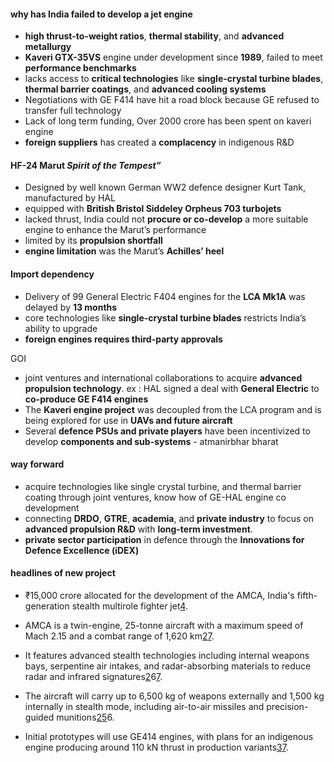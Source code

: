 #### why has India failed to develop a jet engine
- **high thrust-to-weight ratios**, **thermal stability**, and **advanced metallurgy**
- **Kaveri GTX-35VS** engine under development since **1989**, failed to meet **performance benchmarks** 
- lacks access to **critical technologies** like **single-crystal turbine blades**, **thermal barrier coatings**, and **advanced cooling systems**
- Negotiations with GE F414 have hit a road block because GE refused to transfer full technology
- Lack of long term funding, Over 2000 crore has been spent on kaveri engine
- **foreign suppliers** has created a **complacency** in indigenous R&D

#### HF-24 Marut _Spirit of the Tempest”_
- Designed by well known German WW2 defence designer Kurt Tank, manufactured by HAL
- equipped with **British Bristol Siddeley Orpheus 703 turbojets**
- lacked thrust, India could not **procure or co-develop** a more suitable engine to enhance the Marut’s performance
- limited by its **propulsion shortfall**
- **engine limitation** was the Marut’s **Achilles’ heel**

#### Import dependency 
- Delivery of 99 General Electric F404 engines for the **LCA Mk1A** was delayed by **13 months**
- core technologies like **single-crystal turbine blades** restricts India’s ability to upgrade
- **foreign engines requires third-party approvals**

GOI
- joint ventures and international collaborations to acquire **advanced propulsion technology**. ex : HAL signed a deal with **General Electric** to **co-produce GE F414 engines**
- The **Kaveri engine project** was decoupled from the LCA program and is being explored for use in **UAVs and future aircraft**
- Several **defence PSUs and private players** have been incentivized to develop **components and sub-systems** - atmanirbhar bharat

#### way forward
- acquire technologies like single crystal turbine, and thermal barrier coating through joint ventures, know how of GE-HAL engine co development
- connecting **DRDO**, **GTRE**, **academia**, and **private industry** to focus on **advanced propulsion R&D** with **long-term investment**.
- **private sector participation** in defence through the **Innovations for Defence Excellence (iDEX)**

#### headlines of new project

- ₹15,000 crore allocated for the development of the AMCA, India's fifth-generation stealth multirole fighter jet[4](https://economictimes.com/news/new-updates/hal-amca-what-is-indias-fifth-generation-fighter-jet-and-how-does-it-compare-with-f-35-su-57-j-20/articleshow/121457030.cms).
    
- AMCA is a twin-engine, 25-tonne aircraft with a maximum speed of Mach 2.15 and a combat range of 1,620 km[2](https://compass.rauias.com/current-affairs/advanced-medium-combat-aircraft-indias-fifth-generation-fighter-jet/)[7](https://www.defencexp.com/understanding-the-amca-programme-part-2/).
    
- It features advanced stealth technologies including internal weapons bays, serpentine air intakes, and radar-absorbing materials to reduce radar and infrared signatures[2](https://compass.rauias.com/current-affairs/advanced-medium-combat-aircraft-indias-fifth-generation-fighter-jet/)6[7](https://www.defencexp.com/understanding-the-amca-programme-part-2/).
    
- The aircraft will carry up to 6,500 kg of weapons externally and 1,500 kg internally in stealth mode, including air-to-air missiles and precision-guided munitions[2](https://compass.rauias.com/current-affairs/advanced-medium-combat-aircraft-indias-fifth-generation-fighter-jet/)[5](https://alchetron.com/HAL-AMCA)6.
    
- Initial prototypes will use GE414 engines, with plans for an indigenous engine producing around 110 kN thrust in production variants[3](https://pwonlyias.com/current-affairs/advanced-medium-combat-aircraft-amca/)[7](https://www.defencexp.com/understanding-the-amca-programme-part-2/).